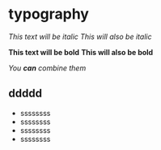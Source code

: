 # typography
*This text will be italic*
_This will also be italic_

**This text will be bold**
__This will also be bold__

_You **can** combine them_
## ddddd
- ssssssss
- ssssssss
- ssssssss
- ssssssss
